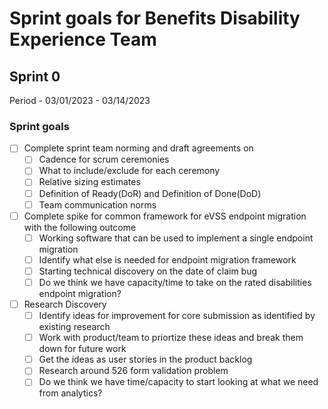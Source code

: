 # Sprint goals for Benefits Disability Experience Team 

## Sprint 0
Period - 03/01/2023 - 03/14/2023
### Sprint goals
- [ ] Complete sprint team norming and draft agreements on
   - [ ] Cadence for scrum ceremonies 
   - [ ] What to include/exclude for each ceremony
   - [ ] Relative sizing estimates
   - [ ] Definition of Ready(DoR) and Definition of Done(DoD)
   - [ ] Team communication norms
- [ ] Complete spike for common framework for eVSS endpoint migration with the following outcome
   - [ ] Working software that can be used to implement a single endpoint migration
   - [ ] Identify what else is needed for endpoint migration framework
   - [ ] Starting technical discovery on the date of claim bug
   - [ ] Do we think we have capacity/time to take on the rated disabilities endpoint migration?
 - [ ] Research Discovery
   - [ ] Identify ideas for improvement for core submission as identified by existing research 
   - [ ] Work with product/team to priortize these ideas and break them down for future work
   - [ ] Get the ideas as user stories in the product backlog
   - [ ] Research around 526 form validation problem
   - [ ] Do we think we have time/capacity to start looking at what we need from analytics?
